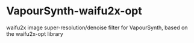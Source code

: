# VapourSynth-waifu2x-opt
waifu2x image super-resolution/denoise filter for VapourSynth, based on the waifu2x-opt library

